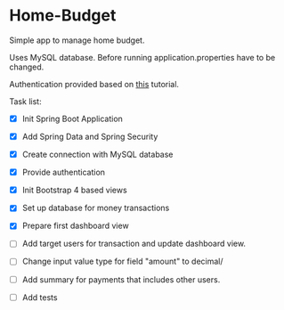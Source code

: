 # Home-Budget
Simple app to manage home budget.

Uses MySQL database. Before running application.properties have to be changed.

Authentication provided based on [this](https://medium.com/@gustavo.ponce.ch/spring-boot-spring-mvc-spring-security-mysql-a5d8545d837d) tutorial.

Task list:

- [x] Init Spring Boot Application
- [x] Add Spring Data and Spring Security
- [x] Create connection with MySQL database
- [x] Provide authentication
- [x] Init Bootstrap 4 based views
- [x] Set up database for money transactions
- [x] Prepare first dashboard view
- [ ] Add target users for transaction and update dashboard view.
- [ ] Change input value type for field "amount" to decimal/
- [ ] Add summary for payments that includes other users.
- [ ] Add tests
 
